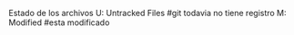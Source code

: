 Estado de los archivos
U: Untracked Files #git todavia no tiene registro
M: Modified #esta modificado